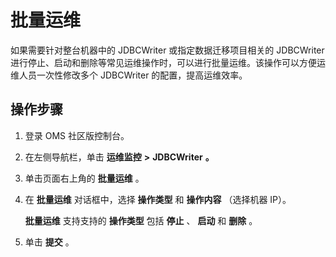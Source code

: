 批量运维 
=========================

如果需要针对整台机器中的 JDBCWriter 或指定数据迁移项目相关的 JDBCWriter 进行停止、启动和删除等常见运维操作时，可以进行批量运维。该操作可以方便运维人员一次性修改多个 JDBCWriter 的配置，提高运维效率。

操作步骤 
-------------------------

1. 登录 OMS 社区版控制台。

   

2. 在左侧导航栏，单击 **运维监控** **\>** **JDBCWriter** **。**

   

3. 单击页面右上角的 **批量运维** 。

   

4. 在 **批量运维** 对话框中，选择 **操作类型** 和 **操作内容** （选择机器 IP）。

   **批量运维** 支持支持的 **操作类型** 包括 **停止** 、 **启动** 和 **删除** 。
   

5. 单击 **提交** 。

   



